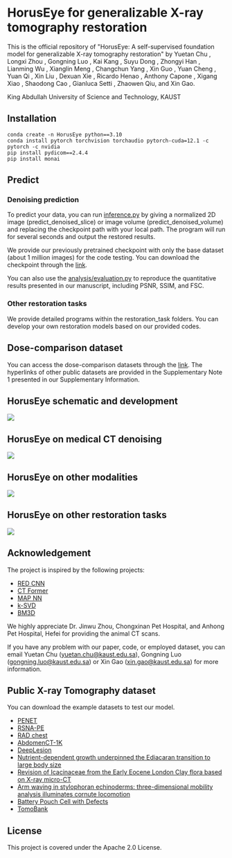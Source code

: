 # HorusEye for generalizable X-ray tomography restoration
This is the official repository of "HorusEye: A self-supervised foundation model for generalizable X-ray tomography restoration" by Yuetan Chu , Longxi Zhou , Gongning Luo , Kai Kang , Suyu Dong , Zhongyi Han , Lianming Wu , Xianglin Meng , Changchun Yang , Xin Guo , Yuan Cheng , Yuan Qi , Xin Liu , Dexuan Xie , Ricardo Henao , Anthony Capone , Xigang Xiao , Shaodong Cao , Gianluca Setti , Zhaowen Qiu, and Xin Gao.

King Abdullah University of Science and Technology, KAUST

## Installation
```
conda create -n HorusEye python==3.10
conda install pytorch torchvision torchaudio pytorch-cuda=12.1 -c pytorch -c nvidia
pip install pydicom==2.4.4
pip install monai
```

## Predict
### Denoising prediction
To predict your data, you can run [inference.py](https://github.com/Arturia-Pendragon-Iris/HorusEye_XRT_Restoration/blob/main/inference.py) by giving a normalized 2D image (predict_denoised_slice) or image volume (predict_denoised_volume) and replacing the checkpoint path with your local path. The program will run for several seconds and output the restored results. 

We provide our previously pretrained checkpoint with only the base dataset (about 1 million images) for the code testing. You can download the checkpoint through the [link](https://drive.googlwQNY6W7lE-6uRZhMQdEaPzF0/view?usp=sharing).

You can also use the [analysis/evaluation.py](https://github.com/Arturia-Pendragon-Iris/HorusEye_XRT_Restoration/blob/main/analysis/evaluation.py) to reproduce the quantitative results presented in our manuscript, including PSNR, SSIM, and FSC. 

### Other restoration tasks
We provide detailed programs within the restoration_task folders. You can develop your own restoration models based on our provided codes.  

## Dose-comparison dataset
You can access the dose-comparison datasets through the [link](https://drive.google.com/drive/folders/1ihSIX5sFhNzvc0Whs6dXROyCFuQTaMvM?usp=sharing). The hyperlinks of other public datasets are provided in the Supplementary Note 1 presented in our Supplementary Information.

## HorusEye schematic and development
![](https://github.com/Arturia-Pendragon-Iris/HorusEye/blob/main/figures/fig_1.png)

## HorusEye on medical CT denoising
![](https://github.com/Arturia-Pendragon-Iris/HorusEye/blob/main/figures/fig_2.png)

## HorusEye on other modalities
![](https://github.com/Arturia-Pendragon-Iris/HorusEye/blob/main/figures/fig_3.png)

## HorusEye on other restoration tasks
![](https://github.com/Arturia-Pendragon-Iris/HorusEye/blob/main/figures/fig_4_1.png)

## Acknowledgement
The project is inspired by the following projects:
- [RED CNN](https://github.com/SSinyu/RED-CNN)
- [CT Former](https://github.com/wdayang/CTformer)
- [MAP NN](https://github.com/hmshan/MAP-NN)
- [k-SVD](https://github.com/Deepayan137/K-svd)
- [BM3D](https://github.com/Ryanshuai/BM3D_py)

We highly appreciate Dr. Jinwu Zhou, Chongxinan Pet Hospital, and Anhong Pet Hospital, Hefei for providing the animal CT scans.

If you have any problem with our paper, code, or employed dataset, you can email Yuetan Chu (yuetan.chu@kaust.edu.sa), Gongning Luo (gongning.luo@kaust.edu.sa) or Xin Gao (xin.gao@kaust.edu.sa) for more information.


## Public X-ray Tomography dataset
You can download the example datasets to test our model.
- [PENET](https://github.com/marshuang80/PENet)
- [RSNA-PE](https://www.rsna.org/rsnai/ai-image-challenge/rsna-pe-detection-challenge-2020)
- [RAD chest](https://cvit.duke.edu/resource/rad-chestct-dataset/)
- [AbdomenCT-1K](https://github.com/JunMa11/AbdomenCT-1K)
- [DeepLesion](https://nihcc.app.box.com/v/DeepLesion)
- [Nutrient-dependent growth underpinned the Ediacaran transition to large body size](https://zenodo.org/records/4938539)
- [Revision of Icacinaceae from the Early Eocene London Clay flora based on X-ray micro-CT](https://zenodo.org/records/5022536)
- [Arm waving in stylophoran echinoderms: three-dimensional mobility analysis illuminates cornute locomotion](https://zenodo.org/records/3961994)
- [Battery Pouch Cell with Defects](https://zenodo.org/records/8189323)
- [TomoBank](https://tomobank.readthedocs.io/en/latest/)


## License
This project is covered under the Apache 2.0 License.
